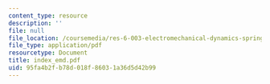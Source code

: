 ```yaml
---
content_type: resource
description: ''
file: null
file_location: /coursemedia/res-6-003-electromechanical-dynamics-spring-2009/95fa4b2fb78d018f86031a36d5d42b99_index_emd.pdf
file_type: application/pdf
resourcetype: Document
title: index_emd.pdf
uid: 95fa4b2f-b78d-018f-8603-1a36d5d42b99
---
```

